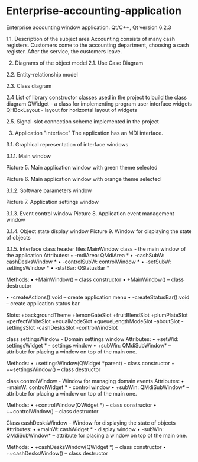# Enterprise-accounting-application
Enterprise accounting window application. Qt/C++, Qt version 6.2.3

1.1. Description of the subject area
Accounting consists of many cash registers. Customers come to the accounting department, choosing a cash register. After the service, the customers leave.

2. Diagrams of the object model
2.1. Use Case Diagram

2.2. Entity-relationship model

2.3. Class diagram

2.4 List of library constructor classes used in the project to build the class diagram
QWidget - a class for implementing program user interface widgets
QHBoxLayout - layout for horizontal layout of widgets

2.5. Signal-slot connection scheme implemented in the project

3. Application "Interface"
The application has an MDI interface.

3.1. Graphical representation of interface windows

3.1.1. Main window

Picture 5. Main application window with green theme selected

Picture 6. Main application window with orange theme selected

3.1.2. Software parameters window

Picture 7. Application settings window

3.1.3. Event control window
Picture 8. Application event management window

3.1.4. Object state display window
Picture 9. Window for displaying the state of objects

3.1.5. Interface class header files
MainWindow class - the main window of the application
Attributes:
• -mdiArea: QMdiArea *
• -cashSubW: cashDesksWindow *
• -controlSubW: controlWindow *
• -setSubW: settingsWindow *
• -statBar: QStatusBar *

Methods:
• +MainWindow() – class constructor
• +MainWindow() – class destructor

• -createActions():void – create application menu
• -createStatusBar():void – create application status bar

Slots:
+backgroundTheme
+lemonGateSlot
+fruitBlendSlot
+plumPlateSlot
+perfectWhiteSlot
+equalModeSlot
+queueLengthModeSlot
-aboutSlot
-settingsSlot
-cashDesksSlot
-controlWindSlot


class settingsWindow - Domain settings window
Attributes:
• +setWid: settingsWidget * - settings window
• +subWin: QMdiSubWindow* – attribute for placing a window on top of the main one.

Methods:
• +settingsWindow(QWidget *parent) – class constructor
• +~settingsWindow() – class destructor


class controlWindow - Window for managing domain events
Attributes:
• +mainW: controlWidget * - control window
• +subWin: QMdiSubWindow* – attribute for placing a window on top of the main one.

Methods:
• +controlWindow(QWidget *) – class constructor
• +~controlWindow() – class destructor


Class cashDesksWindow - Window for displaying the state of objects
Attributes:
• +mainW: cashWidget * - display window
• -subWin: QMdiSubWindow* – attribute for placing a window on top of the main one.

Methods:
• +cashDesksWindow(QWidget *) – class constructor
• +~cashDesksWindow() – class destructor




